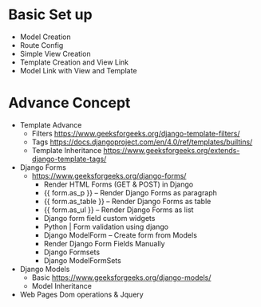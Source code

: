 # Basic Set up

* Model Creation
* Route Config
* Simple View Creation
* Template Creation and View Link
* Model Link with View and Template

# Advance Concept
 * Template Advance
    * Filters
    https://www.geeksforgeeks.org/django-template-filters/
    * Tags
    https://docs.djangoproject.com/en/4.0/ref/templates/builtins/
    * Template Inheritance
    https://www.geeksforgeeks.org/extends-django-template-tags/
 * Django Forms
    * https://www.geeksforgeeks.org/django-forms/
        * Render HTML Forms (GET & POST) in Django
        * {{ form.as_p }} – Render Django Forms as paragraph
        * {{ form.as_table }} – Render Django Forms as table
        * {{ form.as_ul }} – Render Django Forms as list
        * Django form field custom widgets
        * Python | Form validation using django
        * Django ModelForm – Create form from Models
        * Render Django Form Fields Manually
        * Django Formsets
        * Django ModelFormSets
* Django Models
    * Basic https://www.geeksforgeeks.org/django-models/
    * Model Inheritance
* Web Pages Dom operations & Jquery